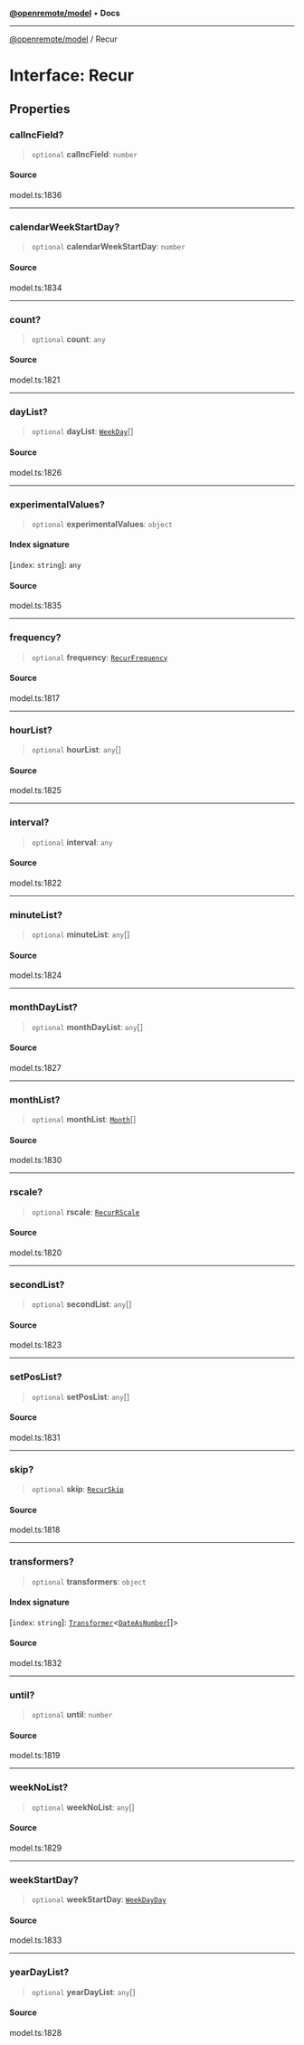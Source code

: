 [**@openremote/model**](../README.md) • **Docs**

***

[@openremote/model](../globals.md) / Recur

# Interface: Recur

## Properties

### calIncField?

> `optional` **calIncField**: `number`

#### Source

model.ts:1836

***

### calendarWeekStartDay?

> `optional` **calendarWeekStartDay**: `number`

#### Source

model.ts:1834

***

### count?

> `optional` **count**: `any`

#### Source

model.ts:1821

***

### dayList?

> `optional` **dayList**: [`WeekDay`](WeekDay.md)[]

#### Source

model.ts:1826

***

### experimentalValues?

> `optional` **experimentalValues**: `object`

#### Index signature

 \[`index`: `string`\]: `any`

#### Source

model.ts:1835

***

### frequency?

> `optional` **frequency**: [`RecurFrequency`](../enumerations/RecurFrequency.md)

#### Source

model.ts:1817

***

### hourList?

> `optional` **hourList**: `any`[]

#### Source

model.ts:1825

***

### interval?

> `optional` **interval**: `any`

#### Source

model.ts:1822

***

### minuteList?

> `optional` **minuteList**: `any`[]

#### Source

model.ts:1824

***

### monthDayList?

> `optional` **monthDayList**: `any`[]

#### Source

model.ts:1827

***

### monthList?

> `optional` **monthList**: [`Month`](Month.md)[]

#### Source

model.ts:1830

***

### rscale?

> `optional` **rscale**: [`RecurRScale`](../enumerations/RecurRScale.md)

#### Source

model.ts:1820

***

### secondList?

> `optional` **secondList**: `any`[]

#### Source

model.ts:1823

***

### setPosList?

> `optional` **setPosList**: `any`[]

#### Source

model.ts:1831

***

### skip?

> `optional` **skip**: [`RecurSkip`](../enumerations/RecurSkip.md)

#### Source

model.ts:1818

***

### transformers?

> `optional` **transformers**: `object`

#### Index signature

 \[`index`: `string`\]: [`Transformer`](Transformer.md)\<[`DateAsNumber`](../type-aliases/DateAsNumber.md)[]\>

#### Source

model.ts:1832

***

### until?

> `optional` **until**: `number`

#### Source

model.ts:1819

***

### weekNoList?

> `optional` **weekNoList**: `any`[]

#### Source

model.ts:1829

***

### weekStartDay?

> `optional` **weekStartDay**: [`WeekDayDay`](../enumerations/WeekDayDay.md)

#### Source

model.ts:1833

***

### yearDayList?

> `optional` **yearDayList**: `any`[]

#### Source

model.ts:1828

